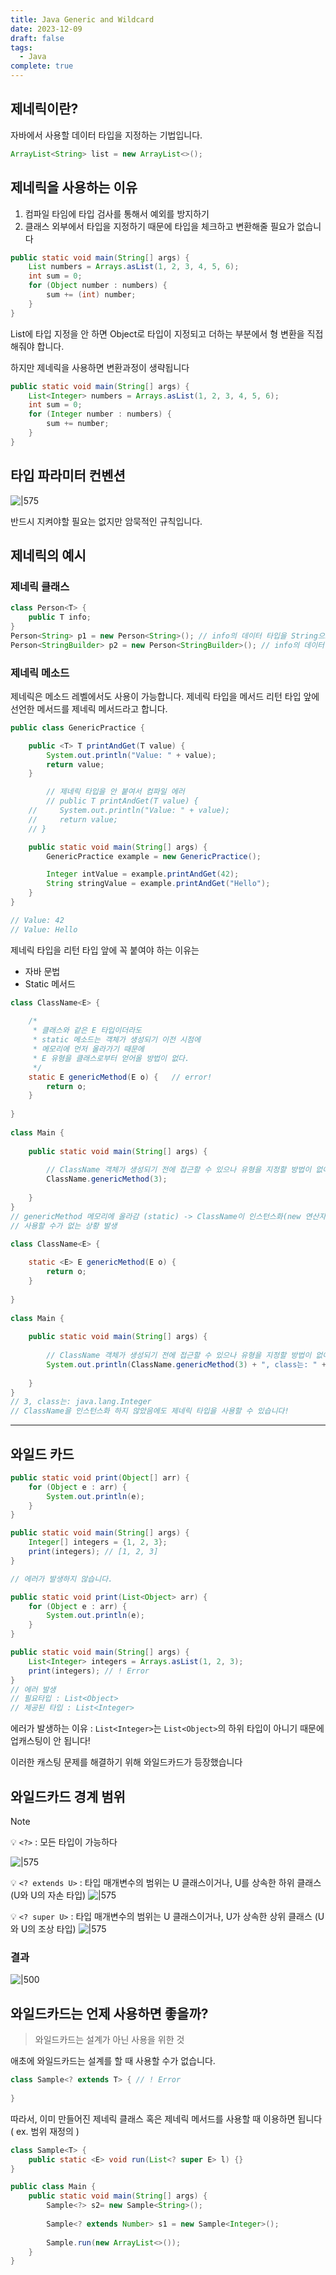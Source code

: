 ```yaml
---
title: Java Generic and Wildcard
date: 2023-12-09
draft: false
tags:
  - Java
complete: true
---
```

## 제네릭이란?
자바에서 사용할 데이터 타입을 지정하는 기법입니다.

```java
ArrayList<String> list = new ArrayList<>();
```

## 제네릭을 사용하는 이유
1. 컴파일 타임에 타입 검사를 통해서 예외를 방지하기
2. 클래스 외부에서 타입을 지정하기 때문에 타입을 체크하고 변환해줄 필요가 없습니다

```java
public static void main(String[] args) {
    List numbers = Arrays.asList(1, 2, 3, 4, 5, 6);
    int sum = 0;
    for (Object number : numbers) {
        sum += (int) number;
    }
}
```

List에 타입 지정을 안 하면 Object로 타입이 지정되고 더하는 부분에서 형 변환을 직접해줘야 합니다.

하지만 제네릭을 사용하면 변환과정이 생략됩니다
```java
public static void main(String[] args) {
    List<Integer> numbers = Arrays.asList(1, 2, 3, 4, 5, 6);
    int sum = 0;
    for (Integer number : numbers) {
        sum += number;
    }
}
```

## 타입 파라미터 컨벤션
![|575](https://i.imgur.com/b75qBLM.png)

반드시 지켜야할 필요는 없지만 암묵적인 규칙입니다.

## 제네릭의 예시
### 제네릭 클래스
```java
class Person<T> {
	public T info;
}
Person<String> p1 = new Person<String>(); // info의 데이터 타입을 String으로
Person<StringBuilder> p2 = new Person<StringBuilder>(); // info의 데이터 타입을 StringBuilder로
```

### 제네릭 메소드
제네릭은 메소드 레벨에서도 사용이 가능합니다. 제네릭 타입을 메서드 리턴 타입 앞에 선언한 메서드를 제네릭 메서드라고 합니다.

```java
public class GenericPractice {

    public <T> T printAndGet(T value) {
        System.out.println("Value: " + value);
        return value;
    }

		// 제네릭 타입을 안 붙여서 컴파일 에러
		// public T printAndGet(T value) {
    //     System.out.println("Value: " + value);
    //     return value;
    // }

    public static void main(String[] args) {
        GenericPractice example = new GenericPractice();

        Integer intValue = example.printAndGet(42);
        String stringValue = example.printAndGet("Hello");
    }
}

// Value: 42
// Value: Hello
```

제네릭 타입을 리턴 타입 앞에 꼭 붙여야 하는 이유는
- 자바 문법
- Static 메서드
```java
class ClassName<E> {
 
	/*
	 * 클래스와 같은 E 타입이더라도
	 * static 메소드는 객체가 생성되기 이전 시점에
	 * 메모리에 먼저 올라가기 때문에
	 * E 유형을 클래스로부터 얻어올 방법이 없다.
	 */
	static E genericMethod(E o) {	// error!
		return o;
	}
	
}
 
class Main {
 
	public static void main(String[] args) {
 
		// ClassName 객체가 생성되기 전에 접근할 수 있으나 유형을 지정할 방법이 없어 에러남
		ClassName.genericMethod(3);
 
	}
}
// genericMethod 메모리에 올라감 (static) -> ClassName이 인스턴스화(new 연산자) 쓰지 않는 이상 
// 사용할 수가 없는 상황 발생
```

```java
class ClassName<E> {
 
	static <E> E genericMethod(E o) {
		return o;
	}
	
}
 
class Main {
 
	public static void main(String[] args) {
 
		// ClassName 객체가 생성되기 전에 접근할 수 있으나 유형을 지정할 방법이 없어 에러남
		System.out.println(ClassName.genericMethod(3) + ", class는: " + ClassName.getnerMethod(3).getClass().getName());
 
	}
}
// 3, class는: java.lang.Integer
// ClassName을 인스턴스화 하지 않았음에도 제네릭 타입을 사용할 수 있습니다!
```


---
## 와일드 카드
```java
public static void print(Object[] arr) {
    for (Object e : arr) {
        System.out.println(e);
    }
}

public static void main(String[] args) {
    Integer[] integers = {1, 2, 3};
    print(integers); // [1, 2, 3]
}

// 에러가 발생하지 않습니다.
```

```java
public static void print(List<Object> arr) {
    for (Object e : arr) {
        System.out.println(e);
    }
}

public static void main(String[] args) {
    List<Integer> integers = Arrays.asList(1, 2, 3);
    print(integers); // ! Error
}
// 에러 발생
// 필요타입 : List<Object>
// 제공된 타입 : List<Integer>
```

에러가 발생하는 이유 : `List<Integer>`는 `List<Object>`의 하위 타입이 아니기 때문에 업캐스팅이 안 됩니다! 

이러한 캐스팅 문제를 해결하기 위해 와일드카드가 등장했습니다

## 와일드카드 경계 범위

> [!NOTE]
> 💡 `<?>` : 모든 타입이 가능하다


![|575](https://i.imgur.com/KrtCKWA.png)



💡 `<? extends U>` : 타입 매개변수의 범위는 U 클래스이거나, U를 상속한 하위 클래스 (U와 U의 자손 타입)
![|575](https://i.imgur.com/4iqEmT4.png)



💡 `<? super U>` : 타입 매개변수의 범위는 U 클래스이거나, U가 상속한 상위 클래스 (U와 U의 조상 타입)
![|575](https://i.imgur.com/Gsa1Rk6.png)


### 결과
![|500](https://i.imgur.com/IrPa4Vm.png)

## 와일드카드는 언제 사용하면 좋을까?

> 와일드카드는 설계가 아닌 사용을 위한 것

애초에 와일드카드는 설계를 할 때 사용할 수가 없습니다.
```java
class Sample<? extends T> { // ! Error
    
}
```

따라서, 이미 만들어진 제네릭 클래스 혹은 제네릭 메서드를 사용할 때 이용하면 됩니다 ( ex. 범위 재정의 )

```java
class Sample<T> {
    public static <E> void run(List<? super E> l) {}
}

public class Main {
    public static void main(String[] args) {
        Sample<?> s2= new Sample<String>();
        
        Sample<? extends Number> s1 = new Sample<Integer>();
        
        Sample.run(new ArrayList<>());
    }
}
```